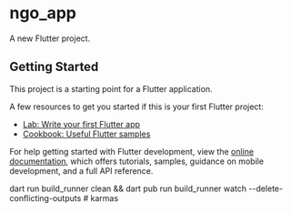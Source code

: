 # ngo_app

A new Flutter project.

## Getting Started

This project is a starting point for a Flutter application.

A few resources to get you started if this is your first Flutter project:

- [Lab: Write your first Flutter app](https://docs.flutter.dev/get-started/codelab)
- [Cookbook: Useful Flutter samples](https://docs.flutter.dev/cookbook)

For help getting started with Flutter development, view the
[online documentation](https://docs.flutter.dev/), which offers tutorials,
samples, guidance on mobile development, and a full API reference.

<!-- Use the [watch] flag to watch the files' system for edits and rebuild as necessary.

dart run build_runner watch -->

<!-- If you want the generator to run one time and exit, use

dart run build_runner build -->

dart run build_runner clean && dart pub run build_runner watch --delete-conflicting-outputs
#   k a r m a s  
 